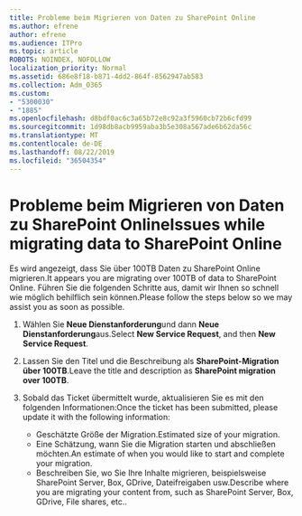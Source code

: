 ```yaml
---
title: Probleme beim Migrieren von Daten zu SharePoint Online
ms.author: efrene
author: efrene
ms.audience: ITPro
ms.topic: article
ROBOTS: NOINDEX, NOFOLLOW
localization_priority: Normal
ms.assetid: 686e8f18-b871-4dd2-864f-8562947ab583
ms.collection: Adm_O365
ms.custom:
- "5300030"
- "1885"
ms.openlocfilehash: d8bdf0ac6c3a65b72e8c92a3f5960cb72b6cfd99
ms.sourcegitcommit: 1d98db8acb9959aba3b5e308a567ade6b62da56c
ms.translationtype: MT
ms.contentlocale: de-DE
ms.lasthandoff: 08/22/2019
ms.locfileid: "36504354"
---
```

# <a name="issues-while-migrating-data-to-sharepoint-online"></a><span data-ttu-id="4692b-102">Probleme beim Migrieren von Daten zu SharePoint Online</span><span class="sxs-lookup"><span data-stu-id="4692b-102">Issues while migrating data to SharePoint Online</span></span>

<span data-ttu-id="4692b-103">Es wird angezeigt, dass Sie über 100TB Daten zu SharePoint Online migrieren.</span><span class="sxs-lookup"><span data-stu-id="4692b-103">It appears you are migrating over 100TB of data to SharePoint Online.</span></span> <span data-ttu-id="4692b-104">Führen Sie die folgenden Schritte aus, damit wir Ihnen so schnell wie möglich behilflich sein können.</span><span class="sxs-lookup"><span data-stu-id="4692b-104">Please follow the steps below so we may assist you as soon as possible.</span></span> 

1. <span data-ttu-id="4692b-105">Wählen Sie **Neue Dienstanforderung**und dann **Neue Dienstanforderung**aus.</span><span class="sxs-lookup"><span data-stu-id="4692b-105">Select **New Service Request**, and then **New Service Request**.</span></span> 
2. <span data-ttu-id="4692b-106">Lassen Sie den Titel und die Beschreibung als **SharePoint-Migration über 100TB**.</span><span class="sxs-lookup"><span data-stu-id="4692b-106">Leave the title and description as **SharePoint migration over 100TB**.</span></span>
3. <span data-ttu-id="4692b-107">Sobald das Ticket übermittelt wurde, aktualisieren Sie es mit den folgenden Informationen:</span><span class="sxs-lookup"><span data-stu-id="4692b-107">Once the ticket has been submitted, please update it with the following information:</span></span> 

    - <span data-ttu-id="4692b-108">Geschätzte Größe der Migration.</span><span class="sxs-lookup"><span data-stu-id="4692b-108">Estimated size of your migration.</span></span>
    - <span data-ttu-id="4692b-109">Eine Schätzung, wann Sie die Migration starten und abschließen möchten.</span><span class="sxs-lookup"><span data-stu-id="4692b-109">An estimate of when you would like to start and complete your migration.</span></span>
    - <span data-ttu-id="4692b-110">Beschreiben Sie, wo Sie Ihre Inhalte migrieren, beispielsweise SharePoint Server, Box, GDrive, Dateifreigaben usw.</span><span class="sxs-lookup"><span data-stu-id="4692b-110">Describe where you are migrating your content from, such as SharePoint Server, Box, GDrive, File shares, etc..</span></span>


  

